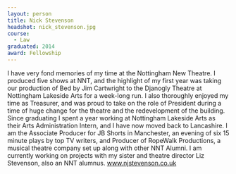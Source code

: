 ```yaml
---
layout: person
title: Nick Stevenson
headshot: nick_stevenson.jpg
course:
  - Law
graduated: 2014
award: Fellowship
---
```


I have very fond memories of my time at the Nottingham New Theatre. I produced five shows at NNT, and the highlight of my first year was taking our production of Bed by Jim Cartwright to the Djanogly Theatre at Nottingham Lakeside Arts for a week-long run. I also thoroughly enjoyed my time as Treasurer, and was proud to take on the role of President during a time of huge change for the theatre and the redevelopment of the building. Since graduating I spent a year working at Nottingham Lakeside Arts as their Arts Administration Intern, and I have now moved back to Lancashire. I am the Associate Producer for JB Shorts in Manchester, an evening of six 15 minute plays by top TV writers, and Producer of RopeWalk Productions, a musical theatre company set up along with other NNT Alumni. I am currently working on projects with my sister and theatre director Liz Stevenson, also an NNT alumnus.
www.njstevenson.co.uk
